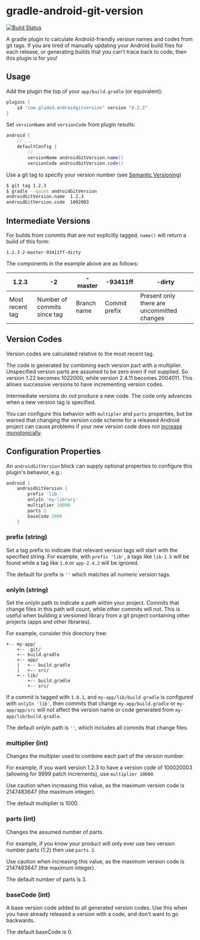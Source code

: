 # gradle-android-git-version
[![Build Status](https://api.travis-ci.org/gladed/gradle-android-git-version.svg)](https://travis-ci.org/gladed/gradle-android-git-version)

A gradle plugin to calculate Android-friendly version names and codes from git tags. If you are tired of manually updating your Android build files for each release, or generating builds that you can't trace back to code, then this plugin is for you!

## Usage

Add the plugin the top of your `app/build.gradle` (or equivalent):
```groovy
plugins {
    id "com.gladed.androidgitversion" version "0.2.2"
}
```

Set `versionName` and `versionCode` from plugin results:
```groovy
android {
    // ...
    defaultConfig {
        // ...
        versionName androidGitVersion.name()
        versionCode androidGitVersion.code()
```

Use a git tag to specify your version number (see [Semantic Versioning](http://semver.org))
```bash
$ git tag 1.2.3
$ gradle --quiet androidGitVersion
androidGitVersion.name	1.2.3
androidGitVersion.code	1002003
```

## Intermediate Versions

For builds from commits that are not explicitly tagged, `name()` will return a build of this form:

`1.2.3-2-master-93411ff-dirty`

The components in the example above are as follows:

| 1.2.3 | -2 | -master | -93411ff | -dirty |
| - | - | - | - | - |
| Most recent tag | Number of commits since tag | Branch name | Commit prefix | Present only there are uncommitted changes |

## Version Codes

Version codes are calculated relative to the most recent tag.

The code is generated by combining each version part with a multiplier. Unspecified version parts are assumed to be zero even if not supplied. So version 1.22 becomes 1022000, while version 2.4.11 becomes 2004011. This allows successive versions to have incrementing version codes.

Intermediate versions do *not* produce a new code. The code only advances when a new version tag is specified.

You can configure this behavior with `multipler` and `parts` properties, but be warned that changing the version code scheme for a released Android project can cause problems if your new version code does not [increase monotonically](http://developer.android.com/tools/publishing/versioning.html).

## Configuration Properties

An `androidGitVersion` block can supply optional properties to configure this plugin's behavior, e.g.:

```groovy
android {
    androidGitVersion {
        prefix 'lib-'
        onlyIn 'my-library'
        multiplier 10000
        parts 2
        baseCode 2000
    }
```

### prefix (string)
Set a tag prefix to indicate that relevant version tags will start with the specified string. For example, with `prefix 'lib'`, a tags like `lib-1.5` will be found while a tag like `1.0` or `app-2.4.2` will be ignored.

The default for prefix is `''` which matches all numeric version tags.

### onlyIn (string)
Set the onlyIn path to indicate a path within your project. Commits that change files in this path will count, while other commits will not. This is useful when building a versioned library from a git project containing other projects (apps and other libraries).

For example, consider this directory tree:
```
+-- my-app/
    +-- .git/
    +-- build.gradle
    +-- app/
    |   +-- build.gradle
    |   +-- src/
    +-- lib/
        +-- build.gradle
        +-- src/
```
If a commit is tagged with `1.0.1`, and `my-app/lib/build.gradle` is configured with `onlyIn 'lib'`, then commits that change `my-app/build.gradle` or `my-app/app/src` will not affect the version name or code generated from `my-app/lib/build.gradle`.

The default onlyIn path is `''`, which includes all commits that change files.

### multiplier (int)
Changes the multipler used to combine each part of the version number.

For example, if you want version 1.2.3 to have a version code of 100020003 (allowing for 9999 patch increments), use `multiplier 10000`.

Use caution when increasing this value, as the maximum version code is 2147483647 (the maximum integer).

The default multiplier is 1000.

### parts (int)
Changes the assumed number of parts.

For example, if you know your product will only ever use two version number parts (1.2) then use `parts 2`.

Use caution when increasing this value, as the maximum version code is 2147483647 (the maximum integer).

The default number of parts is 3.

### baseCode (int)
A base version code added to all generated version codes. Use this when you have already released a version with a code, and don't want to go backwards.

The default baseCode is 0.